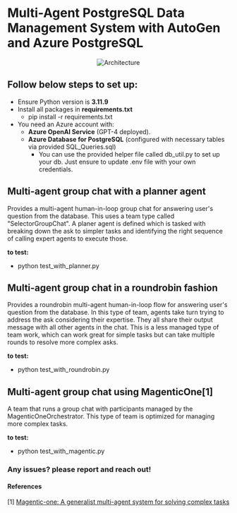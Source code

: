 # **Multi-Agent PostgreSQL Data Management System with AutoGen and Azure PostgreSQL**


<div align="center">
  <img src="https://github.com/mehrsa/MultiAgent_Azure_PostgreSQL_AutoGen0.4/blob/main/Drawing%203.png" alt="Architecture">
</div>


## Follow below steps to set up:

- Ensure Python version is **3.11.9**
- Install all packages in **requirements.txt**
    - pip install -r requirements.txt
- You need an Azure account with:
  - **Azure OpenAI Service** (GPT-4 deployed). 
  - **Azure Database for PostgreSQL** (configured with necessary tables via provided SQL_Queries.sql)
    - You can use the provided helper file called db_util.py to set up your db. Just ensure to update .env file with your own credentials.

## Multi-agent group chat with a **planner agent**
Provides a multi-agent human-in-loop group chat for answering user's question from the database.
This uses a team type called "SelectorGroupChat". A planer agent is defined which is tasked with breaking down the ask to simpler tasks and identifying the right sequence of calling expert agents to execute those. 

**to test:**
- python test_with_planner.py

## Multi-agent group chat in a **roundrobin fashion**
Provides a roundrobin multi-agent human-in-loop flow for answering user's question from the database.
In this type of team, agents take turn trying to address the ask considering their expertise. They all share their output message with all other agents in the chat. This is a less managed type of team work, which can work great for simple tasks but can take multiple rounds to resolve more complex asks.

**to test:**
- python test_with_roundrobin.py

## Multi-agent group chat using **MagenticOne**[1]
A team that runs a group chat with participants managed by the MagenticOneOrchestrator. This type of team is optimized for managing more complex tasks.

**to test:**
- python test_with_magentic.py

### Any issues? please report and reach out!


#### References
[1] [Magentic-one: A generalist multi-agent system for solving complex tasks](https://arxiv.org/abs/2411.04468)
